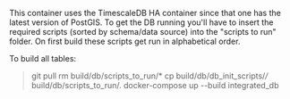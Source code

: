 This container uses the TimescaleDB HA container since that one has the latest version of PostGIS. 
To get the DB running you'll have to insert the required scripts (sorted by schema/data source) into the "scripts to run" folder. On first build these scripts get run in alphabetical order. 

To build all tables:
> git pull 
> rm build/db/scripts_to_run/* 
> cp build/db/db_init_scripts/*/* build/db/scripts_to_run/. 
> docker-compose up --build integrated_db  
